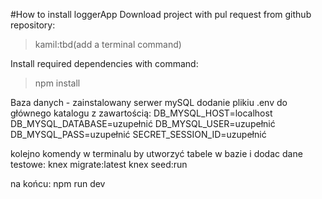 #How to install loggerApp
Download project with pul request from github repository:

> kamil:tbd(add a terminal command)

Install required dependencies with command:

> npm install

Baza danych - zainstalowany serwer mySQL
dodanie plikiu .env do głównego katalogu z zawartością:
DB_MYSQL_HOST=localhost
DB_MYSQL_DATABASE=uzupełnić
DB_MYSQL_USER=uzupełnić
DB_MYSQL_PASS=uzupełnić
SECRET_SESSION_ID=uzupełnić

kolejno komendy w terminalu by utworzyć tabele w bazie i dodac dane testowe:
knex migrate:latest
knex seed:run

na końcu:
npm run dev
